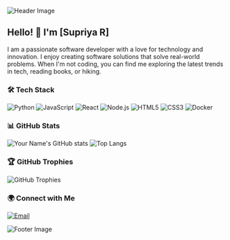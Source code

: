 <!-- GitHub Profile Header -->
![Header Image](https://your-image-url.com/header.png)

<!-- Introduction -->
## Hello! 👋 I'm [Supriya R] 

I am a passionate software developer with a love for technology and innovation. I enjoy creating software solutions that solve real-world problems. When I'm not coding, you can find me exploring the latest trends in tech, reading books, or hiking.

<!-- Tech Stack -->
### 🛠️ Tech Stack

![Python](https://img.shields.io/badge/Python-3776AB?style=for-the-badge&logo=python&logoColor=white)
![JavaScript](https://img.shields.io/badge/JavaScript-F7DF1E?style=for-the-badge&logo=javascript&logoColor=black)
![React](https://img.shields.io/badge/React-61DAFB?style=for-the-badge&logo=react&logoColor=black)
![Node.js](https://img.shields.io/badge/Node.js-339933?style=for-the-badge&logo=node-dot-js&logoColor=white)
![HTML5](https://img.shields.io/badge/HTML5-E34F26?style=for-the-badge&logo=html5&logoColor=white)
![CSS3](https://img.shields.io/badge/CSS3-1572B6?style=for-the-badge&logo=css3&logoColor=white)
![Docker](https://img.shields.io/badge/Docker-2496ED?style=for-the-badge&logo=docker&logoColor=white)

<!-- GitHub Profile Stats -->
### 📊 GitHub Stats

![Your Name's GitHub stats](https://github-readme-stats.vercel.app/api?username=1DS22CS223-SUPRIYAR&show_icons=true&theme=radical)
![Top Langs](https://github-readme-stats.vercel.app/api/top-langs/?username=1DS22CS223-SUPRIYAR&layout=compact&theme=radical)

<!-- GitHub Trophies -->
### 🏆 GitHub Trophies

![GitHub Trophies](https://github-profile-trophy.vercel.app/?username=1DS22CS223-SUPRIYAR&theme=radical&margin-w=15&margin-h=15)


<!-- Social Media Links -->
### 🌍 Connect with Me
[![Email](https://img.shields.io/badge/Email-D14836?style=for-the-badge&logo=gmail&logoColor=white)](mailto:supriyar334@gmail.com)

<!-- Profile Footer -->
![Footer Image](https://your-image-url.com/footer.png)
